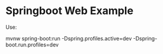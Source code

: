 # Springboot Web Example

Use:

mvnw spring-boot:run -Dspring.profiles.active=dev -Dspring-boot.run.profiles=dev
